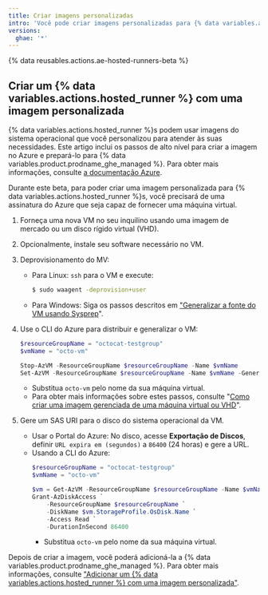 ```yaml
---
title: Criar imagens personalizadas
intro: 'Você pode criar imagens personalizadas para {% data variables.actions.hosted_runner %}s.'
versions:
  ghae: '*'
---
```


{% data reusables.actions.ae-hosted-runners-beta %}

## Criar um {% data variables.actions.hosted_runner %} com uma imagem personalizada

{% data variables.actions.hosted_runner %}s podem usar imagens do sistema operacional que você personalizou para atender às suas necessidades. Este artigo inclui os passos de alto nível para criar a imagem no Azure e prepará-lo para {% data variables.product.prodname_ghe_managed %}. Para obter mais informações, consulte [a documentação Azure](https://docs.microsoft.com/en-us/azure/virtual-machines/).

Durante este beta, para poder criar uma imagem personalizada para {% data variables.actions.hosted_runner %}s, você precisará de uma assinatura do Azure que seja capaz de fornecer uma máquina virtual.


1. Forneça uma nova VM no seu inquilino usando uma imagem de mercado ou um disco rígido virtual (VHD).
2. Opcionalmente, instale seu software necessário no VM.
3. Deprovisionamento do MV:
     - Para Linux: `ssh` para o VM e execute:
         ```sh
         $ sudo waagent -deprovision+user
         ```
     - Para Windows: Siga os passos descritos em ["Generalizar a fonte do VM usando Sysprep](https://docs.microsoft.com/en-us/azure/virtual-machines/windows/upload-generalized-managed#generalize-the-source-vm-by-using-sysprep)".

4. Use o CLI do Azure para distribuir e generalizar o VM:
    ```powershell
    $resourceGroupName = "octocat-testgroup"
    $vmName = "octo-vm"

    Stop-AzVM -ResourceGroupName $resourceGroupName -Name $vmName
    Set-AzVM -ResourceGroupName $resourceGroupName -Name $vmName -Generalized
    ```
    - Substitua `octo-vm` pelo nome da sua máquina virtual.
    - Para obter mais informações sobre estes passos, consulte "[Como criar uma imagem gerenciada de uma máquina virtual ou VHD](https://docs.microsoft.com/en-us/azure/virtual-machines/linux/capture-image#step-1-deprovision-the-vm)".
5. Gere um SAS URI para o disco do sistema operacional da VM.
   - Usar o Portal do Azure: No disco, acesse **Exportação de Discos**, definir `URL expira em (segundos)` a `86400` (24 horas) e gere a URL.
   - Usando a CLI do Azure:
        ```powershell
        $resourceGroupName = "octocat-testgroup"
        $vmName = "octo-vm"

        $vm = Get-AzVM -ResourceGroupName $resourceGroupName -Name $vmName
        Grant-AzDiskAccess `
            -ResourceGroupName $resourceGroupName `
            -DiskName $vm.StorageProfile.OsDisk.Name `
            -Access Read `
            -DurationInSecond 86400
        ```
        - Substitua `octo-vm` pelo nome da sua máquina virtual.

Depois de criar a imagem, você poderá adicioná-la a {% data variables.product.prodname_ghe_managed %}. Para obter mais informações, consulte ["Adicionar um {% data variables.actions.hosted_runner %} com uma imagem personalizada"](/actions/using-github-hosted-runners/adding-ae-hosted-runners#adding-an-ae-hosted-runner-with-a-custom-image).

